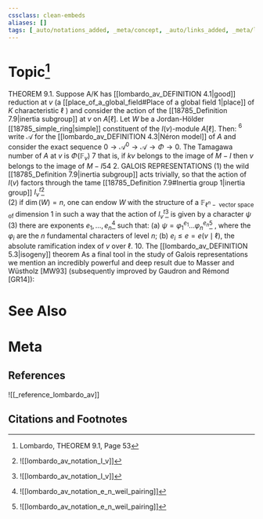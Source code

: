 ```yaml
---
cssclass: clean-embeds
aliases: []
tags: [_auto/notations_added, _meta/concept, _auto/links_added, _meta/literature_note, _reference/lombardo_av, _meta/TODO/change_title, _meta/proof]
---
```

# Topic[^1]
THEOREM 9.1. Suppose A/K has [[lombardo_av_DEFINITION 4.1|good]] reduction at $v$ (a [[place_of_a_global_field#Place of a global field 1|place]] of $K$ characteristic $\ell$ ) and consider the action of the [[18785_Definition 7.9|inertia subgroup]] at $v$ on $A[\ell]$. Let $W$ be a Jordan-Hölder [[18785_simple_ring|simple]] constituent of the $I(v)$-module $A[\ell]$. Then:
${ }^{6}$ write $\mathcal{A}$ for the [[lombardo_av_DEFINITION 4.3|Néron model]] of $A$ and consider the exact sequence $0 \rightarrow \mathcal{A}^{0} \rightarrow \mathcal{A} \rightarrow \Phi \rightarrow 0$. The Tamagawa number of $A$ at $v$ is $\Phi\left(\mathbb{F}_{v}\right)$
7 that is, if $k v$ belongs to the image of $M-I$ then $v$ belongs to the image of $M-I$54
2. GALOIS REPRESENTATIONS
(1) the wild [[18785_Definition 7.9|inertia subgroup]] acts trivially, so that the action of $I(v)$ factors through the tame [[18785_Definition 7.9#Inertia group 1|inertia group]] $I_{v}^{t}$[^2]              
(2) if $\operatorname{dim}(W)=n$, one can endow $W$ with the structure of a $\mathbb{F}_{\ell^{n}-\text { vector space of }}$ dimension 1 in such a way that the action of $I_{v}^{t}$[^2]               is given by a character $\psi$
(3) there are exponents $e_{1}, \ldots, e_{n}$[^3]               such that:
(a) $\psi=\varphi_{1}^{e_{1}} \ldots \varphi_{n}^{e_{n}}$[^3]              , where the $\varphi_{i}$ are the $n$ fundamental characters of level $n ;$
(b) $e_{i} \leq e=e(v \mid \ell)$, the absolute ramification index of $v$ over $\ell .$
10. The [[lombardo_av_DEFINITION 5.3|isogeny]] theorem
As a final tool in the study of Galois representations we mention an incredibly powerful and deep result due to Masser and Wüstholz $[\mathrm{MW} 93]$ (subsequently improved by Gaudron and Rémond [GR14]):


# See Also

# Meta
## References
![[_reference_lombardo_av]]

## Citations and Footnotes
[^1]: Lombardo, THEOREM 9.1, Page 53
[^2]: ![[lombardo_av_notation_I_v]]
[^3]: ![[lombardo_av_notation_e_n_weil_pairing]]